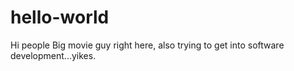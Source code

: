 # hello-world

Hi people
Big movie guy right here, also trying to get into software development...yikes.
